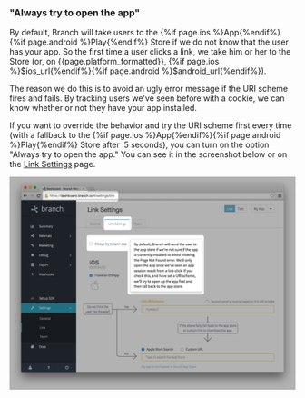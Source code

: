 
### "Always try to open the app"

By default, Branch will take users to the {%if page.ios %}App{%endif%}{%if page.android %}Play{%endif%} Store if we do not know that the user has your app. So the first time a user clicks a link, we take him or her to the Store (or, on {{page.platform_formatted}}, {%if page.ios %}$ios_url{%endif%}{%if page.android %}$android_url{%endif%}).

The reason we do this is to avoid an ugly error message if the URI scheme fires and fails. By tracking users we've seen before with a cookie, we can know whether or not they have your app installed.

If you want to override the behavior and try the URI scheme first every time (with a fallback to the {%if page.ios %}App{%endif%}{%if page.android %}Play{%endif%} Store after .5 seconds), you can turn on the option "Always try to open the app." You can see it in the screenshot below or on the [Link Settings](https://dashboard.branch.io/#/settings/link) page.

![always open app](/img/ingredients/dashboard_setup/always_open_app.png)